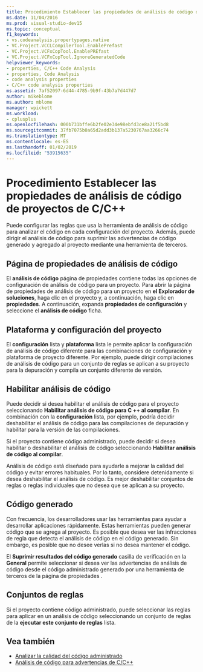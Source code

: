 ```yaml
---
title: Procedimiento Establecer las propiedades de análisis de código de proyectos de C/C++
ms.date: 11/04/2016
ms.prod: visual-studio-dev15
ms.topic: conceptual
f1_keywords:
- vs.codeanalysis.propertypages.native
- VC.Project.VCCLCompilerTool.EnablePrefast
- VC.Project.VCFxCopTool.EnablePREfast
- VC.Project.VCFxCopTool.IgnoreGeneratedCode
helpviewer_keywords:
- properties, C/C++ Code Analysis
- properties, Code Analysis
- code analysis properties
- C/C++ code analysis properties
ms.assetid: 7af52097-6d44-4785-9b9f-43b7a7d447d7
author: mikeblome
ms.author: mblome
manager: wpickett
ms.workload:
- cplusplus
ms.openlocfilehash: 000b731bffe6b2fe02e34e98ebfd3ce8a21f5bd8
ms.sourcegitcommit: 37fb7075b0a65d2add3b137a5230767aa3266c74
ms.translationtype: MT
ms.contentlocale: es-ES
ms.lasthandoff: 01/02/2019
ms.locfileid: "53915635"
---
```

# <a name="how-to-set-code-analysis-properties-for-cc-projects"></a>Procedimiento Establecer las propiedades de análisis de código de proyectos de C/C++
Puede configurar las reglas que usa la herramienta de análisis de código para analizar el código en cada configuración del proyecto. Además, puede dirigir el análisis de código para suprimir las advertencias de código generado y agregado al proyecto mediante una herramienta de terceros.

## <a name="code-analysis-property-page"></a>Página de propiedades de análisis de código
 El **análisis de código** página de propiedades contiene todas las opciones de configuración de análisis de código para un proyecto. Para abrir la página de propiedades de análisis de código para un proyecto en **el Explorador de soluciones**, haga clic en el proyecto y, a continuación, haga clic en **propiedades**. A continuación, expanda **propiedades de configuración** y seleccione el **análisis de código** ficha.

## <a name="project-configuration-and-platform"></a>Plataforma y configuración del proyecto
 El **configuración** lista y **plataforma** lista le permite aplicar la configuración de análisis de código diferente para las combinaciones de configuración y plataforma de proyecto diferente. Por ejemplo, puede dirigir compilaciones de análisis de código para un conjunto de reglas se aplican a su proyecto para la depuración y compila un conjunto diferente de versión.

## <a name="enabling-code-analysis"></a>Habilitar análisis de código
 Puede decidir si desea habilitar el análisis de código para el proyecto seleccionando **Habilitar análisis de código para C ++ al compilar**. En combinación con la **configuración** lista, por ejemplo, podría decidir deshabilitar el análisis de código para las compilaciones de depuración y habilitar para la versión de las compilaciones.

 Si el proyecto contiene código administrado, puede decidir si desea habilitar o deshabilitar el análisis de código seleccionando **Habilitar análisis de código al compilar**.

 Análisis de código está diseñado para ayudarle a mejorar la calidad del código y evitar errores habituales. Por lo tanto, considere detenidamente si desea deshabilitar el análisis de código. Es mejor deshabilitar conjuntos de reglas o reglas individuales que no desea que se aplican a su proyecto.

## <a name="generated-code"></a>Código generado
 Con frecuencia, los desarrolladores usar las herramientas para ayudar a desarrollar aplicaciones rápidamente. Estas herramientas pueden generar código que se agrega al proyecto. Es posible que desea ver las infracciones de regla que detecta el análisis de código en el código generado. Sin embargo, es posible que no desee verlas si no desea mantener el código.

 El **Suprimir resultados del código generado** casilla de verificación en la **General** permite seleccionar si desea ver las advertencias de análisis de código desde el código administrado generado por una herramienta de terceros de la página de propiedades .

## <a name="rule-sets"></a>Conjuntos de reglas
 Si el proyecto contiene código administrado, puede seleccionar las reglas para aplicar en un análisis de código seleccionando un conjunto de reglas de la **ejecutar este conjunto de reglas** lista.

## <a name="see-also"></a>Vea también

- [Analizar la calidad del código administrado](../code-quality/code-analysis-for-managed-code-overview.md)
- [Análisis de código para advertencias de C/C++](../code-quality/code-analysis-for-c-cpp-warnings.md)